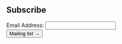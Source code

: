 <!-- Begin Mailchimp Signup Form -->
<div id="mc_embed_signup">
  <form action="https://invr.us17.list-manage.com/subscribe/post?u=f798e6cc8b5cf53ef84cab041&amp;id=39cb4c810e" method="post" id="mc-embedded-subscribe-form" name="mc-embedded-subscribe-form" class="validate" target="_blank" novalidate>
    <div id="mc_embed_signup_scroll">
    	<h2>Subscribe</h2>
        <div class="mc-field-group">
        	<label for="mce-EMAIL">Email Address:  </label>
        	<input type="email" value="" name="EMAIL" class="required email" id="mce-EMAIL">
        </div>
    	<div id="mce-responses" class="clear">
    		<div class="response" id="mce-error-response" style="display:none"></div>
    		<div class="response" id="mce-success-response" style="display:none"></div>
    	</div>    <!-- real people should not fill this in and expect good things - do not remove this or risk form bot signups-->
        <div style="position: absolute; left: -5000px;" aria-hidden="true"><input type="text" name="b_f798e6cc8b5cf53ef84cab041_39cb4c810e" tabindex="-1" value=""></div>
        <div class="clear"><input type="submit" value="Mailing list &rarr;" name="subscribe" id="mc-embedded-subscribe" class="button"></div>
    </div> <!-- mc_embed_signup_scroll -->
  </form>
</div>

<!--End mc_embed_signup-->

